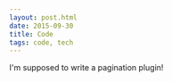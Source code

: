 ```yaml
---
layout: post.html
date: 2015-09-30
title: Code
tags: code, tech
---
```


I'm supposed to write a pagination plugin!
